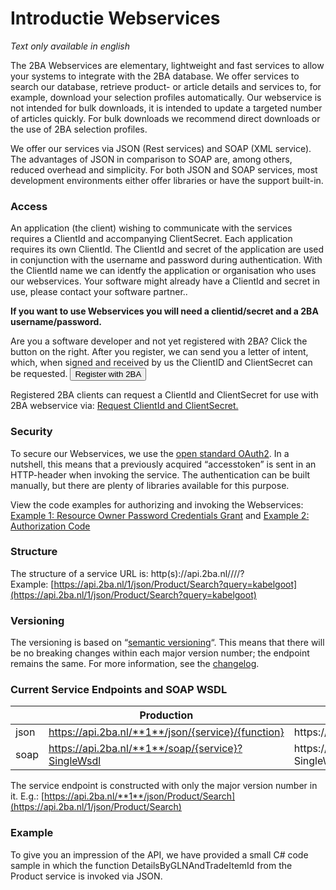 # Introductie Webservices

_Text only available in english_

The 2BA Webservices are elementary, lightweight and fast services to allow your systems to integrate with the 2BA database. We offer services to search our database, retrieve product- or article details and services to, for example, download your selection profiles automatically. Our webservice is not intended for bulk downloads, it is intended to update a targeted number of articles quickly. For bulk downloads we recommend direct downloads or the use of 2BA selection profiles.

We offer our services via JSON (Rest services) and SOAP (XML service). The advantages of JSON in comparison to SOAP are, among others, reduced overhead and simplicity. For both JSON and SOAP services, most development environments either offer libraries or have the support built-in.

### Access

An application (the client) wishing to communicate with the services requires a ClientId and accompanying ClientSecret. Each application requires its own ClientId. The ClientId and secret of the application are used in conjunction with the username and password during authentication. With the ClientId name we can identfy the application or organisation who uses our webservices. Your software might already have a ClientId and secret in use, please contact your software partner..

**If you want to use Webservices you will need a clientid/secret and a 2BA username/password.**

Are you a software developer and not yet registered with 2BA? Click the button on the right. After you register, we can send you a letter of intent, which, when signed and received by us the ClientID and ClientSecret can be requested. 
<button name="button" onclick="https://my.2ba.nl/Registration/Start?reason=Invalid&type=Softwarebedrijf">Register with 2BA</button>

Registered 2BA clients can request a ClientId and ClientSecret for use with 2BA webservice via: [Request ClientId and ClientSecret.](mailto:helpdesk%402ba.nl?cc=ec%402ba.nl;th%402ba.nl&subject=Request%20ClientId%20and%20ClientSecret%20for%20use%20with%202BA%20web%20service.&body=Dear%20applicant%2C%20%0D%0A%0D%0AWe%20need%20a%20number%20of%20details%20to%20process%20the%20ClientId%20and%20ClientSecret%20application.%20%0D%0ACompany%20Name%3A%20%0D%0AApplicant%20Name%3A%20%0D%0AApplicant%20E-mail%3A%0D%0APhone%20number%3A%20%0D%0A%0D%0ARelationship%20type%3A%20Software%20supplier%20%2F%20Installer%20%2F%20Data%20supplier%20%2F%20Wholesale%2F%20Webshop%20%2F%20others%20*%20%0D%0A*%20strike%20out%20what%20does%20not%20apply.%20%0D%0A%0D%0AIf%20the%20application%20is%20for%20another%20company%2C%20then%20provide%20the%20company%20name%20and%20the%20contact%20person%20for%20whom%20you%20are%20making%20the%20request%20for.%0D%0A%0D%0AYours%20sincerely%20%0D%0A2BA%20support%20team%20%0D%0A)

### Security

To secure our Webservices, we use the [open standard OAuth2](https://www.2ba.nl/documentatie/webservices/oauth2). In a nutshell, this means that a previously acquired “accesstoken” is sent in an HTTP-header when invoking the service. The authentication can be built manually, but there are plenty of libraries available for this purpose.

View the code examples for authorizing and invoking the Webservices: [Example 1: Resource Owner Password Credentials Grant](https://www.2ba.nl/documentatie/webservices/oauth2/resource-owner-password-credentials-grant) and [Example 2: Authorization Code](https://www.2ba.nl/documentatie/webservices/oauth2/authorization-code)

### Structure

The structure of a service URL is: http(s)://api.2ba.nl/<major versionnumber>/<protocol>/<servicename>/<function>?<parameters>  
Example: [https://api.2ba.nl/1/json/Product/Search?query=kabelgoot](https://api.2ba.nl/1/json/Product/Search?query=kabelgoot)

### Versioning

The versioning is based on “[semantic versioning](http://semver.org/)“. This means that there will be no breaking changes within each major version number; the endpoint remains the same. For more information, see the [changelog](https://www.2ba.nl/documentatie/webservices/changelog).

### Current Service Endpoints and SOAP WSDL

|                |Production                                            |Bèta                                                           |
|----------------|------------------------------------------------------|---------------------------------------------------------------|
|json            |https://api.2ba.nl/**1**/json/{service}/{function}    |https://api._**beta**_.2ba.nl/**1**/json/{service}/{function}  |
|soap            |https://api.2ba.nl/**1**/soap/{service}?SingleWsdl    |https://api._**beta**_.2ba.nl/**1**/soap/{service}?SingleWsdl  |

The service endpoint is constructed with only the major version number in it. E.g.: [https://api.2ba.nl/**1**/json/Product/Search](https://api.2ba.nl/1/json/Product/Search)

### Example

To give you an impression of the API, we have provided a small C# code sample in which the function DetailsByGLNAndTradeItemId from the Product service is invoked via JSON.